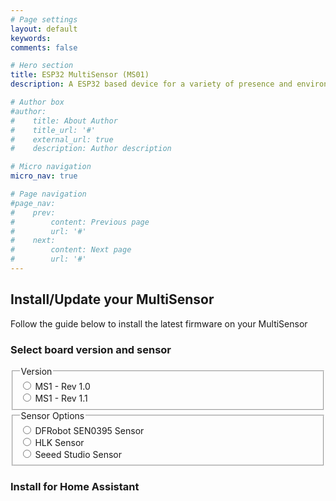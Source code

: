 ```yaml
---
# Page settings
layout: default
keywords:
comments: false

# Hero section
title: ESP32 MultiSensor (MS01)
description: A ESP32 based device for a variety of presence and environmental sensors. 

# Author box
#author:
#    title: About Author
#    title_url: '#'
#    external_url: true
#    description: Author description

# Micro navigation
micro_nav: true

# Page navigation
#page_nav:
#    prev:
#        content: Previous page
#        url: '#'
#    next:
#        content: Next page
#        url: '#'
---
```

<h2>Install/Update your MultiSensor</h2>
<p>Follow the guide below to install the latest firmware on your MultiSensor</p>

<h3>Select board version and sensor</h3>
<form id="software-form">
  <fieldset>
    <legend>Version</legend>
    <input type="radio" name="version" value="ms1_rev_1.0"> MS1 - Rev 1.0<br>
    <input type="radio" name="version" value="ms1_rev_1.1"> MS1 - Rev 1.1<br>
  </fieldset>

  <fieldset>
    <legend>Sensor Options</legend>
    <input type="radio" name="sensor" value="dfrobot_sen0395"> DFRobot SEN0395 Sensor<br>
    <input type="radio" name="sensor" value="hlk_sensor"> HLK Sensor<br>
    <input type="radio" name="sensor" value="seeed_studio_sensor"> Seeed Studio Sensor<br>
  </fieldset>
</form>

<h3>Install for Home Assistant</h3>
<p class="button-row" align="left">
  <esp-web-install-button></esp-web-install-button>
</p>


<script
  type="module"
  src="https://unpkg.com/esp-web-tools@9/dist/web/install-button.js?module"
></script>


<script>
  const softwareForm = document.getElementById("software-form");
  const button = document.querySelector("esp-web-install-button");

  softwareForm.addEventListener("submit", function(event) {
    event.preventDefault(); // Prevent form submission

    const versionRadios = document.getElementsByName("version");
    const sensorRadios = document.getElementsByName("sensor");
    let selectedVersion, selectedSensor;

    // Find the selected version
    for (let i = 0; i < versionRadios.length; i++) {
      if (versionRadios[i].checked) {
        selectedVersion = versionRadios[i].value;
        break;
      }
    }

    // Find the selected sensor
    for (let i = 0; i < sensorRadios.length; i++) {
      if (sensorRadios[i].checked) {
        selectedSensor = sensorRadios[i].value;
        break;
      }
    }

    // Generate the software file name based on selected options
    let fileName;
    if (selectedVersion === "ms1_rev_1.0") {
      if (selectedSensor === "dfrobot_sen0395") {
        fileName = "MS1-Rev1.0-SEN0395-manifest.json";
      } else if (selectedSensor === "hlk_sensor") {
        fileName = "MS1-Rev1.0-HLK-manifest.json";
      }
    } else if (selectedVersion === "ms1_rev_1.1") {
      if (selectedSensor === "dfrobot_sen0395") {
        fileName = "MS1-Rev1.1-SEN0395-manifest.json";
      } else if (selectedSensor === "seeed_studio_sensor") {
        fileName = "MS1-Rev1.1-Seeed-manifest.json";
      } else if (selectedSensor === "hlk_sensor") {
        fileName = "MS1-Rev1.1-HLK-manifest.json";
      }
    }

    // Set the manifest attribute of the button
    if (fileName) {
      button.manifest = `./${fileName}`;
      console.log("Installing software with file name:", fileName);
    } else {
      console.log("Please select a version and sensor option.");
    }
  });
</script>